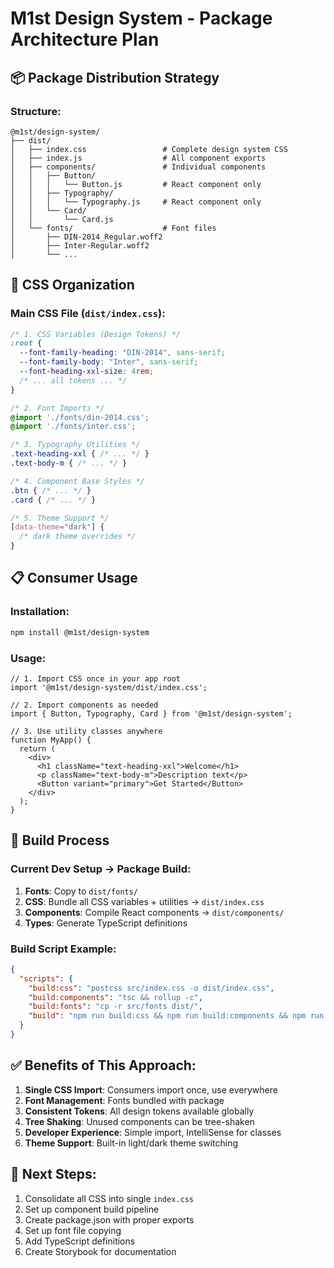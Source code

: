 # M1st Design System - Package Architecture Plan

## 📦 Package Distribution Strategy

### Structure:
```
@m1st/design-system/
├── dist/
│   ├── index.css                 # Complete design system CSS
│   ├── index.js                  # All component exports
│   ├── components/               # Individual components
│   │   ├── Button/
│   │   │   └── Button.js         # React component only
│   │   ├── Typography/
│   │   │   └── Typography.js     # React component only
│   │   └── Card/
│   │       └── Card.js
│   └── fonts/                    # Font files
│       ├── DIN-2014_Regular.woff2
│       ├── Inter-Regular.woff2
│       └── ...
```

## 🎯 CSS Organization

### Main CSS File (`dist/index.css`):
```css
/* 1. CSS Variables (Design Tokens) */
:root {
  --font-family-heading: "DIN-2014", sans-serif;
  --font-family-body: "Inter", sans-serif;
  --font-heading-xxl-size: 4rem;
  /* ... all tokens ... */
}

/* 2. Font Imports */
@import './fonts/din-2014.css';
@import './fonts/inter.css';

/* 3. Typography Utilities */
.text-heading-xxl { /* ... */ }
.text-body-m { /* ... */ }

/* 4. Component Base Styles */
.btn { /* ... */ }
.card { /* ... */ }

/* 5. Theme Support */
[data-theme="dark"] {
  /* dark theme overrides */
}
```

## 📋 Consumer Usage

### Installation:
```bash
npm install @m1st/design-system
```

### Usage:
```tsx
// 1. Import CSS once in your app root
import '@m1st/design-system/dist/index.css';

// 2. Import components as needed
import { Button, Typography, Card } from '@m1st/design-system';

// 3. Use utility classes anywhere
function MyApp() {
  return (
    <div>
      <h1 className="text-heading-xxl">Welcome</h1>
      <p className="text-body-m">Description text</p>
      <Button variant="primary">Get Started</Button>
    </div>
  );
}
```

## 🔄 Build Process

### Current Dev Setup → Package Build:
1. **Fonts**: Copy to `dist/fonts/`
2. **CSS**: Bundle all CSS variables + utilities → `dist/index.css`
3. **Components**: Compile React components → `dist/components/`
4. **Types**: Generate TypeScript definitions

### Build Script Example:
```json
{
  "scripts": {
    "build:css": "postcss src/index.css -o dist/index.css",
    "build:components": "tsc && rollup -c",
    "build:fonts": "cp -r src/fonts dist/",
    "build": "npm run build:css && npm run build:components && npm run build:fonts"
  }
}
```

## ✅ Benefits of This Approach:

1. **Single CSS Import**: Consumers import once, use everywhere
2. **Font Management**: Fonts bundled with package
3. **Consistent Tokens**: All design tokens available globally
4. **Tree Shaking**: Unused components can be tree-shaken
5. **Developer Experience**: Simple import, IntelliSense for classes
6. **Theme Support**: Built-in light/dark theme switching

## 🚀 Next Steps:

1. Consolidate all CSS into single `index.css`
2. Set up component build pipeline
3. Create package.json with proper exports
4. Set up font file copying
5. Add TypeScript definitions
6. Create Storybook for documentation
